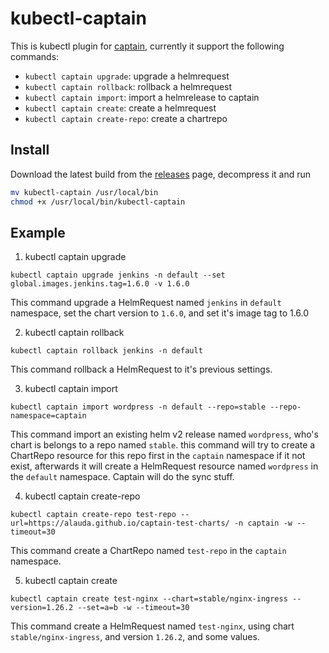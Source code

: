 # kubectl-captain


This is kubectl plugin for [captain](https://github.com/alauda/captain), currently it support the following commands:

* `kubectl captain upgrade`: upgrade a helmrequest
* `kubectl captain rollback`: rollback a helmrequest
* `kubectl captain import`: import a helmrelease to captain
* `kubectl captain create`: create a helmrequest
* `kubectl captain create-repo`: create a chartrepo


## Install

Download the latest build from the [releases](https://github.com/alauda/kubectl-captain/releases) page, decompress it and run

```bash
mv kubectl-captain /usr/local/bin
chmod +x /usr/local/bin/kubectl-captain
```

## Example

1. kubectl captain upgrade

`kubectl captain upgrade jenkins -n default --set global.images.jenkins.tag=1.6.0 -v 1.6.0`

This command upgrade a HelmRequest named `jenkins` in `default` namespace, set the chart version to `1.6.0`, and set it's image tag to 1.6.0

2. kubectl captain rollback

`kubectl captain rollback jenkins -n default`

This command rollback a HelmRequest to it's previous settings.

3. kubectl captain import 

`kubectl captain import wordpress -n default --repo=stable --repo-namespace=captain`

This command import an existing helm v2 release named `wordpress`, who's chart is belongs to a repo named `stable`. this command will try to 
create a ChartRepo resource for this repo first in the `captain` namespace if it not exist, afterwards it will create a HelmRequest resource
named `wordpress` in the `default` namespace. Captain will do the sync stuff. 

4. kubectl captain create-repo

`kubectl captain create-repo test-repo --url=https://alauda.github.io/captain-test-charts/ -n captain -w --timeout=30`

This command create a ChartRepo named `test-repo` in the `captain` namespace.


5. kubectl captain create

`kubectl captain create test-nginx --chart=stable/nginx-ingress --version=1.26.2 --set=a=b -w --timeout=30`

This command create a HelmRequest named `test-nginx`, using chart `stable/nginx-ingress`, and version `1.26.2`, and some values.

